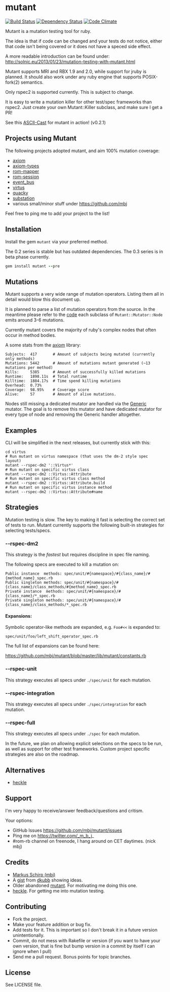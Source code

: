 mutant
======

[![Build Status](https://secure.travis-ci.org/mbj/mutant.png?branch=master)](http://travis-ci.org/mbj/mutant)
[![Dependency Status](https://gemnasium.com/mbj/mutant.png)](https://gemnasium.com/mbj/mutant)
[![Code Climate](https://codeclimate.com/github/mbj/mutant.png)](https://codeclimate.com/github/mbj/mutant)

Mutant is a mutation testing tool for ruby.

The idea is that if code can be changed and your tests do not notice, either that code isn't being covered
or it does not have a speced side effect.

A more readable introduction can be found under: http://solnic.eu/2013/01/23/mutation-testing-with-mutant.html

Mutant supports MRI and RBX 1.9 and 2.0, while support for jruby is planned. It should also work under
any ruby engine that supports POSIX-fork(2) semantics.

Only rspec2 is supported currently. This is subject to change.

It is easy to write a mutation killer for other test/spec frameworks than rspec2.
Just create your own Mutant::Killer subclass, and make sure I get a PR!

See this [ASCII-Cast](http://ascii.io/a/1707) for mutant in action! (v0.2.1)

Projects using Mutant
---------------------

The following projects adopted mutant, and aim 100% mutation coverage:

* [axiom](https://github.com/dkubb/axiom)
* [axiom-types](https://github.com/dkubb/axiom-types)
* [rom-mapper](https://github.com/rom-rb/rom-mapper)
* [rom-session](https://github.com/rom-rb/rom-session)
* [event_bus](https://github.com/kevinrutherford/event_bus)
* [virtus](https://github.com/solnic/virtus)
* [quacky](https://github.com/benmoss/quacky)
* [substation](https://github.com/snusnu/substation)
* various small/minor stuff under https://github.com/mbj

Feel free to ping me to add your project to the list!

Installation
------------

Install the gem `mutant` via your preferred method.

The 0.2 series is stable but has outdated dependencies. The 0.3 series is in beta phase currently.

```ruby
gem install mutant --pre
```

Mutations
---------

Mutant supports a very wide range of mutation operators. Listing them all in detail would blow this document up.

It is planned to parse a list of mutation operators from the source. In the meantime please refer to the
[code](https://github.com/mbj/mutant/tree/master/lib/mutant/mutator/node) each subclass of `Mutant::Mutator::Node`
emits around 3-6 mutations.

Currently mutant covers the majority of ruby's complex nodes that often occur in method bodies.

A some stats from the [axiom](https://github.com/dkubb/axiom) library:

```
Subjects:  417       # Amount of subjects being mutated (currently only methods)
Mutations: 5442      # Amount of mutations mutant generated (~13 mutations per method)
Kills:     5385      # Amount of successfully killed mutations
Runtime:   1898.11s  # Total runtime
Killtime:  1884.17s  # Time spend killing mutations
Overhead:  0.73%
Coverage:  98.95%    # Coverage score
Alive:     57        # Amount of alive mutations.
```


Nodes still missing a dedicated mutator are handled via the
[Generic](https://github.com/mbj/mutant/blob/master/lib/mutant/mutator/node/generic.rb) mutator.
The goal is to remove this mutator and have dedicated mutator for every type of node and removing
the Generic handler altogether.

Examples
--------

CLI will be simplified in the next releases, but currently stick with this:

```
cd virtus
# Run mutant on virtus namespace (that uses the dm-2 style spec layout)
mutant --rspec-dm2 '::Virtus*'
# Run mutant on specific virtus class
mutant --rspec-dm2 ::Virtus::Attribute
# Run mutant on specific virtus class method
mutant --rspec-dm2 ::Virtus::Attribute.build
# Run mutant on specific virtus instance method
mutant --rspec-dm2 ::Virtus::Attribute#name
```

Strategies
----------

Mutation testing is slow. The key to making it fast is selecting the correct set of tests to run.
Mutant currently supports the following built-in strategies for selecting tests/specs.

### --rspec-dm2

This strategy is the *fastest* but requires discipline in spec file naming.

The following specs are executed to kill a mutation on:
```
Public instance  methods: spec/unit/#{namespace}/#{class_name}/#{method_name}_spec.rb
Public singleton methods: spec/unit/#{namespace}/#{class_name}/class_methods/#{method_name}_spec.rb
Private instance  methods: spec/unit/#{namespace}/#{class_name}/*_spec.rb
Private singleton methods: spec/unit/#{namespace}/#{class_name}/class_methods/*_spec.rb
```

#### Expansions:

Symbolic operator-like methods are expanded, e.g. ```Foo#<<``` is expanded to:
```
spec/unit/foo/left_shift_operator_spec.rb
````

The full list of expansions can be found here:

https://github.com/mbj/mutant/blob/master/lib/mutant/constants.rb

### --rspec-unit

This strategy executes all specs under ``./spec/unit`` for each mutation.

### --rspec-integration

This strategy executes all specs under ``./spec/integration`` for each mutation.

### --rspec-full

This strategy executes all specs under ``./spec`` for each mutation.

In the future, we plan on allowing explicit selections on the specs to be run, as well as support for other test frameworks.
Custom project specific strategies are also on the roadmap.

Alternatives
------------

* [heckle](https://github.com/seattlerb/heckle)

Support
-------

I'm very happy to receive/answer feedback/questions and critism.

Your options:

* GitHub Issues https://github.com/mbj/mutant/issues
* Ping me on https://twitter.com/_m_b_j_
* #rom-rb channel on freenode, I hang around on CET daytimes. (nick mbj)

Credits
-------

* [Markus Schirp (mbj)](https://github.com/mbj)
* A [gist](https://gist.github.com/1065789) from [dkubb](https://github.com/dkubb) showing ideas.
* Older abandoned [mutant](https://github.com/txus/mutant). For motivating me doing this one.
* [heckle](https://github.com/seattlerb/heckle). For getting me into mutation testing.

Contributing
-------------

* Fork the project.
* Make your feature addition or bug fix.
* Add tests for it. This is important so I don't break it in a
  future version unintentionally.
* Commit, do not mess with Rakefile or version
  (if you want to have your own version, that is fine but bump version in a commit by itself I can ignore when I pull)
* Send me a pull request. Bonus points for topic branches.

License
-------

See LICENSE file.
